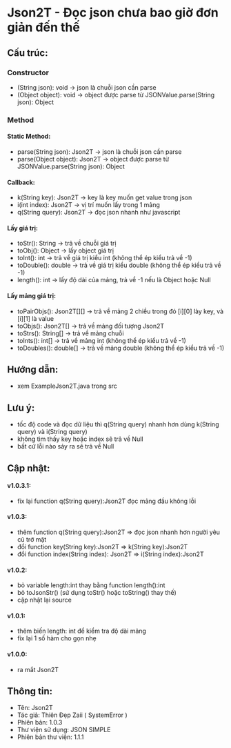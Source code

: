 # Json2T - Đọc json chưa bao giờ đơn giản đến thế

## Cấu trúc:

### Constructor
- (String json): void -> json là chuỗi json cần parse
- (Object object): void -> object được parse từ JSONValue.parse(String json): Object

### Method

#### Static Method:
- parse(String json): Json2T -> json là chuỗi json cần parse
- parse(Object object): Json2T -> object được parse từ JSONValue.parse(String json): Object

#### Callback:
- k(String key): Json2T -> key là key muốn get value trong json
- i(int index): Json2T -> vị trí muốn lấy trong 1 mảng
- q(String query): Json2T -> đọc json nhanh như javascript

#### Lấy giá trị:
- toStr(): String -> trả về chuỗi giá trị
- toObj(): Object -> lấy object giá trị
- toInt(): int -> trả về giá trị kiểu int (không thể ép kiểu trả về -1)
- toDouble(): double -> trả về giá trị kiểu double (không thể ép kiểu trả về -1)
- length(): int -> lấy độ dài của mảng, trả về -1 nếu là Object hoặc Null

#### Lấy mảng giá trị:
- toPairObjs(): Json2T[][] -> trả về mảng 2 chiều trong đó [i][0] lày key, và [i][1] là value
- toObjs(): Json2T[] -> trả về mảng đối tượng Json2T
- toStrs(): String[] -> trả về mảng chuỗi 
- toInts(): int[] -> trả về mảng int (không thể ép kiểu trả về -1)
- toDoubles(): double[] -> trả về mảng double (không thể ép kiểu trả về -1)


## Hướng dẫn:
- xem ExampleJson2T.java trong src

## Lưu ý:
- tốc độ code và đọc dữ liệu thì q(String query) nhanh hơn dùng k(String query) và i(String query)
- không tìm thấy key hoặc index sẽ trả về Null
- bất cứ lỗi nào sảy ra sẽ trả về Null

## Cập nhật:

#### v1.0.3.1:
- fix lại function q(String query):Json2T đọc mảng đầu không lỗi

#### v1.0.3:
- thêm function q(String query):Json2T => đọc json nhanh hơn người yêu cũ trở mặt
- đổi function key(String key):Json2T => k(String key):Json2T
- đổi function index(String index): Json2T => i(String index):Json2T

#### v1.0.2:
- bỏ variable length:int thay bằng function length():int 
- bỏ toJsonStr() (sử dụng toStr() hoặc toString() thay thế)
- cập nhật lại source

#### v1.0.1:
- thêm biến length: int để kiểm tra độ dài mảng
- fix lại 1 số hàm cho gọn nhẹ

#### v1.0.0: 
- ra mắt Json2T

## Thông tin:
- Tên: Json2T
- Tác giả: Thiên Đẹp Zaii ( SystemError )
- Phiên bản: 1.0.3
- Thư viện sử dụng: JSON SIMPLE
- Phiên bản thư viện: 1.1.1